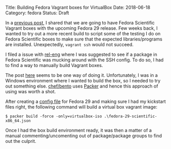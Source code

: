 
Title: Building Fedora Vagrant boxes for VirtualBox
Date: 2018-06-18
Category: fedora
Status: Draft

In a [previous post](https://echorand.me/pre-release-fedora-scientific-vagrant-boxes.html), I shared that we are going to have Fedora Scientific Vagrant boxes with the upcoming Fedora 29 release.
Few weeks back, I wanted to try out a more recent build to script some of the testing I do on Fedora Scientific boxes
to make sure that the expected libraries/programs are installed. Unexpectedly, `vagrant ssh` would not succeed. 

I filed a issue with [rel-eng](https://pagure.io/releng/issue/7814) where I was suggested to see if a package in
Fedora Scientific was mucking around with the SSH config. To do so, I had to find a way to manually build Vagrant
boxes.

The post [here](https://lalatendu.org/2015/11/05/using-imagefactory-to-build-vagrant-imagesi/) seems to be one way
of doing it. Unfortunately, I was in a Windows environment where I wanted to build the box, so I needed to try out
something else. [chef/bento](https://github.com/chef/bento) uses [Packer](https://www.packer.io/docs/builders/amazon-ebs.html)
and hence this approach of using was worth a shot.

After creating a [config file](https://github.com/amitsaha/bento/blob/f29/fedora/fedora-29-scientific-x86_64.json) for 
Fedora 29 and making sure I had my kickstart files right, the following command will build a virtual box vagrant image:

```
$ packer build -force -only=virtualbox-iso .\fedora-29-scientific-x86_64.json
```

Once I had the box build environment ready, it was then a matter of a manual commenting/uncomenting out of package/package groups
to find out the culprit.

